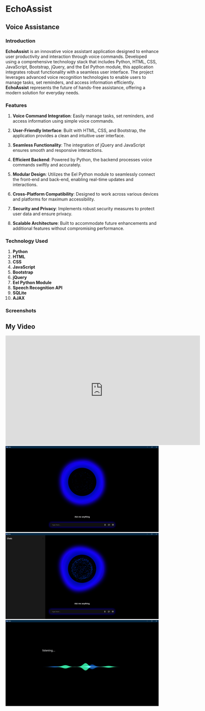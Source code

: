 # EchoAssist
## Voice Assistance

### Introduction
**EchoAssist** is an innovative voice assistant application designed to enhance user productivity and interaction through voice commands. Developed using a comprehensive technology stack that includes Python, HTML, CSS, JavaScript, Bootstrap, jQuery, and the Eel Python module, this application integrates robust functionality with a seamless user interface. The project leverages advanced voice recognition technologies to enable users to manage tasks, set reminders, and access information efficiently. **EchoAssist** represents the future of hands-free assistance, offering a modern solution for everyday needs.

### Features

1. **Voice Command Integration**: Easily manage tasks, set reminders, and access information using simple voice commands.

2. **User-Friendly Interface**: Built with HTML, CSS, and Bootstrap, the application provides a clean and intuitive user interface.

3. **Seamless Functionality**: The integration of jQuery and JavaScript ensures smooth and responsive interactions.

4. **Efficient Backend**: Powered by Python, the backend processes voice commands swiftly and accurately.

5. **Modular Design**: Utilizes the Eel Python module to seamlessly connect the front-end and back-end, enabling real-time updates and interactions.

6. **Cross-Platform Compatibility**: Designed to work across various devices and platforms for maximum accessibility.

7. **Security and Privacy**: Implements robust security measures to protect user data and ensure privacy.

8. **Scalable Architecture**: Built to accommodate future enhancements and additional features without compromising performance.


### Technology Used

1. **Python**
2. **HTML**
3. **CSS**
4. **JavaScript**
5. **Bootstrap**
6. **jQuery**
7. **Eel Python Module**
8. **Speech Recognition API**
9. **SQLite**
10. **AJAX**

### Screenshots

## My Video

<iframe src="https://player.vimeo.com/video/957169913" width="640" height="360" frameborder="0" allow="autoplay; fullscreen; picture-in-picture" allowfullscreen></iframe>

<img src="Output(Screenshots)\Screenshot 1.png" alt="Screenshot 1" >
<br />
<img src="Output(Screenshots)\Screenshot 2.png" alt="Screenshot 2" > 
<br />
<img src="Output(Screenshots)\Screenshot 3.png" alt="Screenshot 3" >
<br />
